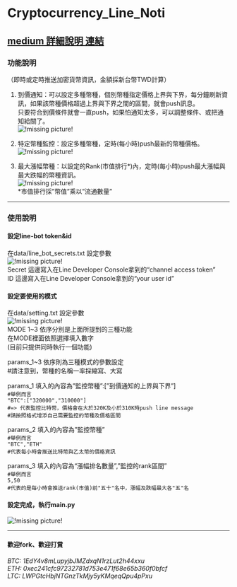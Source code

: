 # Cryptocurrency_Line_Noti

## [medium 詳細說明 連結](https://medium.com/@weilihmen/line-bot-%E5%8A%A0%E5%AF%86%E8%B2%A8%E5%B9%A3%E5%88%B0%E5%83%B9%E9%80%9A%E7%9F%A5-5f112c0c3231)

### 功能說明
（即時或定時推送加密貨幣資訊，金額採新台幣TWD計算）  
1. 到價通知：可以設定多種幣種，個別幣種指定價格上界與下界，每分鐘刷新資訊，如果該幣種價格超過上界與下界之間的區間，就會push訊息。  
只要符合到價條件就會一直push，如果怕通知太多，可以調整條件、或把通知給關了。  
![!missing picture!](https://cdn-images-1.medium.com/max/800/1*z7klqYV-pBvlPmwuHqHAdw.png)  
  
2. 特定幣種監控：設定多種幣種，定時(每小時)push最新的幣種價格。  
![!missing picture!](https://cdn-images-1.medium.com/max/800/1*Ix1fzG1Fb1XMYOhfLyzEDQ.png)  
  
3. 最大漲幅幣種：以設定的Rank(市值排行*)內，定時(每小時)push最大漲幅與最大跌幅的幣種資訊。  
![!missing picture!](https://cdn-images-1.medium.com/max/800/1*UcQYPj_cO5GtcxpUuUFh-g.png)  
*市值排行採”幣值”乘以”流通數量”  
------

### 使用說明
#### 設定line-bot token&id
在data/line_bot_secrets.txt 設定參數  
![!missing picture!](https://cdn-images-1.medium.com/max/800/1*ZatlMJt0SMHAF0fQtP3PNg.png)  
Secret 這邊寫入在Line Developer Console拿到的“channel access token”  
ID 這邊寫入在Line Developer Console拿到的“your user id”
  
#### 設定要使用的模式
在data/setting.txt 設定參數  
![!missing picture!](https://cdn-images-1.medium.com/max/800/1*GfKrUbXcWk-s2GsV5jO7GQ.png)  
MODE 1~3 依序分別是上面所提到的三種功能  
在MODE裡面依照選擇填入數字  
(目前只提供同時執行一個功能)  
  
params_1~3 依序則為三種模式的參數設定  
#請注意到，幣種的名稱一率採縮寫、大寫  
  
params_1 填入的內容為”監控幣種”:[”到價通知的上界與下界”]  
`#舉例而言`  
`"BTC":["320000","310000"]`  
`#=> 代表監控比特幣，價格會在大於320K及小於310K時push line message`  
`#請按照格式增添自己需要監控的幣種及價格區間`  
  
params_2 填入的內容為”監控幣種”  
`#舉例而言`  
`"BTC","ETH"`  
`#代表每小時會推送比特幣與乙太幣的價格資訊`  
  
params_3 填入的內容為“漲幅排名數量”,”監控的rank區間”  
`#舉例而言`  
`5,50`  
`#代表的是每小時會推送rank(市值)前"五十"名中，漲幅及跌幅最大各"五"名`  
  
#### 設定完成，執行main.py  
![!missing picture!](https://cdn-images-1.medium.com/max/800/1*iXyuZNmYsgXrKAP02vN4mw.png)  
  
------
  
#### 歡迎fork、歡迎打賞  
  
*BTC: 1EdY4v8mLupyjbJMZdxqN1rzLut2h44xxu*  
*ETH: 0xec241cfc97232781d753e471f68e65b360f0bfcf*  
*LTC: LWPGtcHbjNTGnzTkMjy5yKMqeqQpu4pPxu*  
  
  

